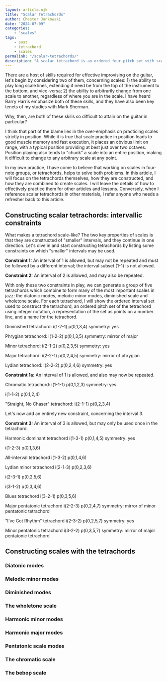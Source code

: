 ```yaml
---
layout: article.njk
title: "Scalar Tetrachords"
author: Chester Jankowski
date: "2024-07-09"
categories:
    - "scales"
tags:
    - post
    - tetrachord
    - scales
permalink: "/scalar-tetrachords/"
description: "A scalar tetrachord is an ordered four-pitch set with scale-like construction. These tetrachords can be thought of as scale fragments, or, conversely, as the building blocks for scales. Developing instant recall of them is extremely useful for playing long scales across the length of the fingerboard, and also for arbitrarily shifting from one scale to another, mid-stream."
---
```


There are a host of skills required for effective improvising on the guitar, let's begin by considering two of them, concerning scales: 1) the ability to play long scale lines, extending if need be from the top of the instrument to the bottom, and vice-versa; 2) the ability to arbitrarily change from one scale to another, regardless of where you are in the scale. I have heard Barry Harris emphasize both of these skills, and they have also been key tenets of my studies with Mark Sherman.

Why, then, are both of these skills so difficult to attain on the guitar in particular?

I think that part of the blame lies in the over-emphasis on practicing scales strictly in position. While it is true that scale practice in position leads to good muscle memory and fast execution, it places an obvious limit on range, with a typical position providing at best just over two octaves. Position playing also tends to "chunk" a scale into an entire position, making it difficult to change to any arbitrary scale at any point.

In my own practice, I have come to believe that working on scales in four-note groups, or tetrachords, helps to solve both problems. In this article, I will focus on the tetrachords themselves, how they are constructed, and how they are combined to create scales. I will leave the details of how to effectively practice them for other articles and lessons. Conversely, when I reference scalar tetrachords in other materials, I refer anyone who needs a refresher back to this article.

## Constructing scalar tetrachords: intervallic constraints

What makes a tetrachord scale-like? The two key properties of scales is that they are constructed of "smaller" intervals, and they continue in one direction. Let's dive in and start constructing tetrachords by listing some constraints on which "smaller" intervals may be used.

**Constraint 1:** An interval of 1 is allowed, but may not be repeated and must be followed by a different interval; the interval subset (1-1) is not allowed.

**Constraint 2:** An interval of 2 is allowed, and may also be repeated.

With only these two constraints in play, we can generate a group of five tetrachords which combine to form many of the most important scales in jazz: the diatonic modes, melodic minor modes, diminished scale and wholetone scale. For each tetrachord, I will show the ordered interval set used to construct the tetrachord, an ordered pitch set of the tetrachord using integer notation, a representation of the set as points on a number line, and a name for the tetrachord. 

Diminished tetrachord: i(1-2-1) p(0,1,3,4) symmetry: yes

Phrygian tetrachord: i(1-2-2) p(0,1,3,5) symmetry: mirror of major

Minor tetrachord: i(2-1-2) p(0,2,3,5) symmetry: yes

Major tetrachord: i(2-2-1) p(0,2,4,5) symmetry: mirror of phrygian

Lydian tetrachord: i(2-2-2) p(0,2,4,6) symmetry: yes

**Constraint 1a:** An interval of 1 is allowed, and also may now be repeated.

Chromatic tetrachord: i(1-1-1) p(0,1,2,3) symmetry: yes

i(1-1-2) p(0,1,2,4)

"Straight, No Chaser" tetrachord: i(2-1-1) p(0,2,3,4) 

Let's now add an entirely new constraint, concerning the interval 3.

**Constraint 3:** An interval of 3 is allowed, but may only be used once in the tetrachord.

Harmonic dominant tetrachord i(1-3-1) p(0,1,4,5) symmetry: yes

i(1-2-3) p(0,1,3,6)

All-interval tetrachord i(1-3-2) p(0,1,4,6)

Lydian minor tetrachord i(2-1-3) p(0,2,3,6)

i(2-3-1) p(0,2,5,6)

i(3-1-2) p(0,3,4,6)

Blues tetrachord i(3-2-1) p(0,3,5,6)

Major pentatonic tetrachord i(2-2-3) p(0,2,4,7) symmetry: mirror of minor pentatonic tetrachord

"I've Got Rhythm" tetrachord i(2-3-2) p(0,2,5,7) symmetry: yes

Minor pentatonic tetrachord i(3-2-2) p(0,3,5,7) symmetry: mirror of major pentatonic tetrachord

## Constructing scales with the tetrachords

### Diatonic modes

### Melodic minor modes

### Diminished modes

### The wholetone scale

### Harmonic minor modes

### Harmonic major modes

### Pentatonic scale modes

### The chromatic scale

### The bebop scale
